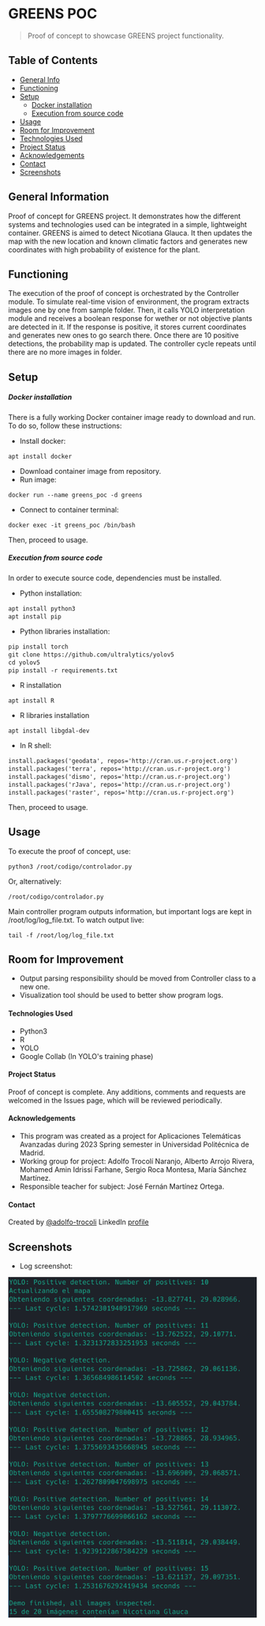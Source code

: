 # GREENS POC
> Proof of concept to showcase GREENS project functionality.

## Table of Contents
* [General Info](#general-information)
* [Functioning](#functioning)
* [Setup](#setup)
	* [Docker installation](#docker-installation)
	* [Execution from source code](#execution-from-source-code)
* [Usage](#usage)
* [Room for Improvement](#room-for-improvement)
* [Technologies Used](#technologies-used)
* [Project Status](#project-status)
* [Acknowledgements](#acknowledgements)
* [Contact](#contact)
* [Screenshots](#screenshots)


## General Information
Proof of concept for GREENS project. It demonstrates how the different systems and technologies used can be integrated in a simple, lightweight container. GREENS is aimed to detect Nicotiana Glauca. It then updates the map with the new location and known climatic factors and generates new coordinates with high probability of existence for the plant.

## Functioning
The execution of the proof of concept is orchestrated by the Controller module. To simulate real-time vision of environment, the program extracts images one by one from sample folder. Then, it calls YOLO interpretation module and receives a boolean response for wether or not objective plants are detected in it. If the response is positive, it stores current coordinates and generates new ones to go search there. Once there are 10 positive detections, the probability map is updated. The controller cycle repeats until there are no more images in folder.

## Setup
##### Docker installation
There is a fully working Docker container image ready to download and run. To do so, follow these instructions:
- Install docker:
```
apt install docker
```
- Download container image from repository.
- Run image:
```
docker run --name greens_poc -d greens
```
- Connect to container terminal:
```
docker exec -it greens_poc /bin/bash
```
Then, proceed to usage.
##### Execution from source code
In order to execute source code, dependencies must be installed. 
- Python installation:
```
apt install python3
apt install pip
```
- Python libraries installation:
```
pip install torch
git clone https://github.com/ultralytics/yolov5
cd yolov5
pip install -r requirements.txt
```
- R installation
```
apt install R
```
- R libraries installation
```
apt install libgdal-dev
```
- In R shell:
```
install.packages('geodata', repos='http://cran.us.r-project.org')
install.packages('terra', repos='http://cran.us.r-project.org')
install.packages('dismo', repos='http://cran.us.r-project.org')
install.packages('rJava', repos='http://cran.us.r-project.org')
install.packages('raster', repos='http://cran.us.r-project.org')
```
Then, proceed to usage.
## Usage
To execute the proof of concept, use:
```
python3 /root/codigo/controlador.py
```
Or, alternatively:
```
/root/codigo/controlador.py
```

Main controller program outputs information, but important logs are kept in /root/log/log_file.txt.
To watch output live:
```
tail -f /root/log/log_file.txt
```
## Room for Improvement
- Output parsing responsibility should be moved from Controller class to a new one.
- Visualization tool should be used to better show program logs.

#### Technologies Used
- Python3
- R
- YOLO
- Google Collab (In YOLO's training phase)

#### Project Status
Proof of concept is complete. Any additions, comments and requests are welcomed in the Issues page, which will be reviewed periodically.

#### Acknowledgements
- This program was created as a project for Aplicaciones Telemáticas Avanzadas during 2023 Spring semester in Universidad Politécnica de Madrid.
- Working group for project: Adolfo Trocolí Naranjo, Alberto Arrojo Rivera,  Mohamed Amin Idrissi Farhane, Sergio Roca Montesa, María Sánchez Martínez.
- Responsible teacher for subject: José Fernán Martínez Ortega.


#### Contact
Created by [@adolfo-trocoli](github.com/adolfo-trocoli)
LinkedIn [profile](https://www.linkedin.com/in/adolfo-trocol%C3%AD-naranjo-a07250224)


## Screenshots
- Log screenshot:

![Log screenshot](./img/log_screenshot.png)

